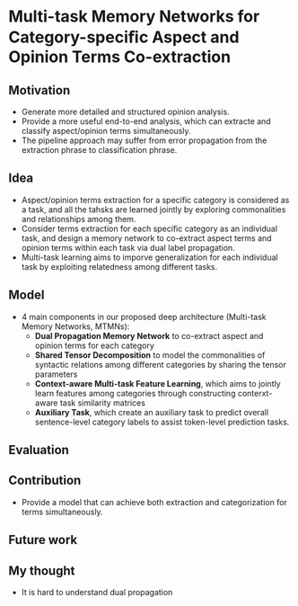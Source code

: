 # Multi-task Memory Networks for Category-speciﬁc Aspect and Opinion Terms Co-extraction

## Motivation

- Generate more detailed and structured opinion analysis.
- Provide a more useful end-to-end analysis, which can extracte and classify aspect/opinion terms simultaneously.
- The pipeline approach may suffer from error propagation from the extraction phrase to classification phrase.

## Idea

- Aspect/opinion terms extraction for a specific category is considered as a task, and all the tahsks are learned jointly by exploring commonalities and relationships among them.
- Consider terms extraction for each specific category as an individual task, and design a memory network to co-extract aspect terms and opinion terms within each task via dual label propagation.
- Multi-task learning aims to imporve generalization for each individual task by exploiting relatedness among different tasks.

## Model

- 4 main components in our proposed deep architecture (Multi-task Memory Networks, MTMNs):
    - **Dual Propagation Memory Network** to co-extract aspect and opinion terms for each category
    - **Shared Tensor Decomposition** to model the commonalities of syntactic relations among different categories by sharing the tensor parameters
    - **Context-aware Multi-task Feature Learning**, which aims to jointly learn features among categories through constructing conterxt-aware task similarity matrices
    - **Auxiliary Task**, which create an auxiliary task to predict overall sentence-level category labels to assist token-level prediction tasks.

## Evaluation

## Contribution

- Provide a model that can achieve both extraction and categorization for terms simultaneously.

## Future work

## My thought

- It is hard to understand dual propagation